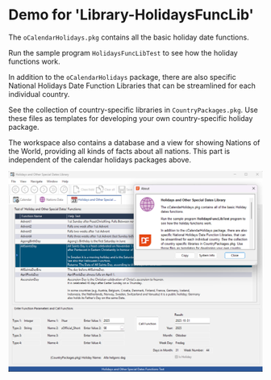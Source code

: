 # Demo for 'Library-HolidaysFuncLib'

The `oCalendarHolidays.pkg` contains all the basic holiday date functions.

Run the sample program `HolidaysFuncLibTest` to see how the holiday functions work.

In addition to the `oCalendarHolidays` package, there are also specific National Holidays Date Function Libraries that can be streamlined for each individual country.

See the collection of country-specific libraries in `CountryPackages.pkg`. Use these files as templates for developing your own country-specific holiday package.

The workspace also contains a database and a view for showing Nations of the World, providing all kinds of facts about all nations. This part is independent of the calendar holidays packages above.

![Sample of how the HolidaysFuncLib.src program looks like:](Bitmaps/HolidaysFuncLibTest.png)

